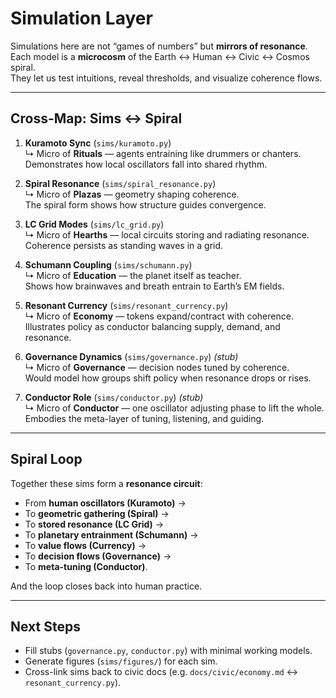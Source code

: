 # Simulation Layer

Simulations here are not “games of numbers” but **mirrors of resonance**.  
Each model is a **microcosm** of the Earth ↔ Human ↔ Civic ↔ Cosmos spiral.  
They let us test intuitions, reveal thresholds, and visualize coherence flows.

---

## Cross-Map: Sims ↔ Spiral

1. **Kuramoto Sync** (`sims/kuramoto.py`)  
   ↳ Micro of **Rituals** — agents entraining like drummers or chanters.  
   Demonstrates how local oscillators fall into shared rhythm.

2. **Spiral Resonance** (`sims/spiral_resonance.py`)  
   ↳ Micro of **Plazas** — geometry shaping coherence.  
   The spiral form shows how structure guides convergence.

3. **LC Grid Modes** (`sims/lc_grid.py`)  
   ↳ Micro of **Hearths** — local circuits storing and radiating resonance.  
   Coherence persists as standing waves in a grid.

4. **Schumann Coupling** (`sims/schumann.py`)  
   ↳ Micro of **Education** — the planet itself as teacher.  
   Shows how brainwaves and breath entrain to Earth’s EM fields.

5. **Resonant Currency** (`sims/resonant_currency.py`)  
   ↳ Micro of **Economy** — tokens expand/contract with coherence.  
   Illustrates policy as conductor balancing supply, demand, and resonance.

6. **Governance Dynamics** (`sims/governance.py`) *(stub)*  
   ↳ Micro of **Governance** — decision nodes tuned by coherence.  
   Would model how groups shift policy when resonance drops or rises.

7. **Conductor Role** (`sims/conductor.py`) *(stub)*  
   ↳ Micro of **Conductor** — one oscillator adjusting phase to lift the whole.  
   Embodies the meta-layer of tuning, listening, and guiding.

---

## Spiral Loop

Together these sims form a **resonance circuit**:  
- From **human oscillators (Kuramoto)** →  
- To **geometric gathering (Spiral)** →  
- To **stored resonance (LC Grid)** →  
- To **planetary entrainment (Schumann)** →  
- To **value flows (Currency)** →  
- To **decision flows (Governance)** →  
- To **meta-tuning (Conductor)**.  

And the loop closes back into human practice.

---

## Next Steps

- Fill stubs (`governance.py`, `conductor.py`) with minimal working models.  
- Generate figures (`sims/figures/`) for each sim.  
- Cross-link sims back to civic docs (e.g. `docs/civic/economy.md` ↔ `resonant_currency.py`).

